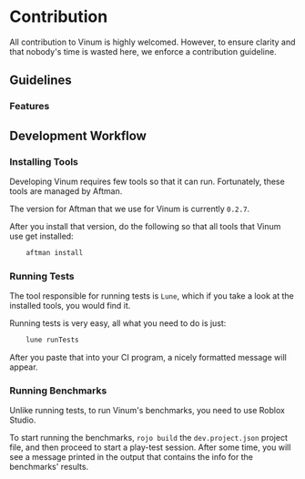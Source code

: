 # Contribution
All contribution to Vinum is highly welcomed. However, to ensure clarity and that nobody's time is wasted here, we enforce a contribution guideline.

## Guidelines
### Features

## Development Workflow

### Installing Tools
Developing Vinum requires few tools so that it can run. Fortunately, these tools are managed by Aftman. 

The version for Aftman that we use for Vinum is currently `0.2.7`.

After you install that version, do the following so that all tools that Vinum use get installed:
```bash
    aftman install
```
### Running Tests
The tool responsible for running tests is `Lune`, which if you take a look at the installed tools, you would find it.

Running tests is very easy, all what you need to do is just:
```bash
    lune runTests
```

After you paste that into your CI program, a nicely formatted message will appear.

### Running Benchmarks
Unlike running tests, to run Vinum's benchmarks, you need to use Roblox Studio.

To start running the benchmarks, `rojo build` the `dev.project.json` project file, and then proceed to start a play-test session. After some time, you will see a message printed in the output that contains the info for the benchmarks' results.